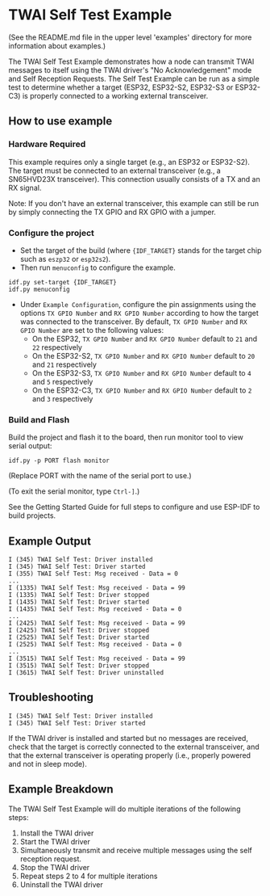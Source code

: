 # TWAI Self Test Example

(See the README.md file in the upper level 'examples' directory for more information about examples.)

The TWAI Self Test Example demonstrates how a node can transmit TWAI messages to itself using the TWAI driver's "No Acknowledgement" mode and Self Reception Requests. The Self Test Example can be run as a simple test to determine whether a target (ESP32, ESP32-S2, ESP32-S3 or ESP32-C3) is properly connected to a working external transceiver.

## How to use example

### Hardware Required

This example requires only a single target (e.g., an ESP32 or ESP32-S2). The target must be connected to an external transceiver (e.g., a SN65HVD23X transceiver). This connection usually consists of a TX and an RX signal.

Note: If you don't have an external transceiver, this example can still be run by simply connecting the TX GPIO and RX GPIO with a jumper.

### Configure the project

* Set the target of the build (where `{IDF_TARGET}` stands for the target chip such as `eszp32` or `esp32s2`).
* Then run `menuconfig` to configure the example.

```
idf.py set-target {IDF_TARGET}
idf.py menuconfig
```

* Under `Example Configuration`, configure the pin assignments using the options `TX GPIO Number` and `RX GPIO Number` according to how the target was connected to the transceiver. By default, `TX GPIO Number` and `RX GPIO Number` are set to the following values:
    * On the ESP32, `TX GPIO Number` and `RX GPIO Number` default to `21` and `22` respectively
    * On the ESP32-S2, `TX GPIO Number` and `RX GPIO Number` default to `20` and `21` respectively
    * On the ESP32-S3, `TX GPIO Number` and `RX GPIO Number` default to `4` and `5` respectively
    * On the ESP32-C3, `TX GPIO Number` and `RX GPIO Number` default to `2` and `3` respectively

### Build and Flash

Build the project and flash it to the board, then run monitor tool to view serial output:

```
idf.py -p PORT flash monitor
```

(Replace PORT with the name of the serial port to use.)

(To exit the serial monitor, type ``Ctrl-]``.)

See the Getting Started Guide for full steps to configure and use ESP-IDF to build projects.

## Example Output

```
I (345) TWAI Self Test: Driver installed
I (345) TWAI Self Test: Driver started
I (355) TWAI Self Test: Msg received - Data = 0
...
I (1335) TWAI Self Test: Msg received - Data = 99
I (1335) TWAI Self Test: Driver stopped
I (1435) TWAI Self Test: Driver started
I (1435) TWAI Self Test: Msg received - Data = 0
...
I (2425) TWAI Self Test: Msg received - Data = 99
I (2425) TWAI Self Test: Driver stopped
I (2525) TWAI Self Test: Driver started
I (2525) TWAI Self Test: Msg received - Data = 0
...
I (3515) TWAI Self Test: Msg received - Data = 99
I (3515) TWAI Self Test: Driver stopped
I (3615) TWAI Self Test: Driver uninstalled
```

## Troubleshooting

```
I (345) TWAI Self Test: Driver installed
I (345) TWAI Self Test: Driver started
```

If the TWAI driver is installed and started but no messages are received, check that the target is correctly connected to the external transceiver, and that the external transceiver is operating properly (i.e., properly powered and not in sleep mode).

## Example Breakdown

The TWAI Self Test Example will do multiple iterations of the following steps:

1. Install the TWAI driver
2. Start the TWAI driver
3. Simultaneously transmit and receive multiple messages using the self reception request.
4. Stop the TWAI driver
5. Repeat steps 2 to 4 for multiple iterations
6. Uninstall the TWAI driver

